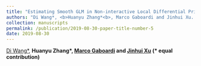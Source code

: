 ```yaml
---
title: "Estimating Smooth GLM in Non-interactive Local Differential Privacy Model with Public Unlabeled Data"
authors: "Di Wang*, <b>Huanyu Zhang*<b>, Marco Gaboardi and Jinhui Xu. (* equal contribution), manuscript"
collection: manuscripts
permalink: /publication/2019-08-30-paper-title-number-5
date: 2019-08-30
---
```



[Di Wang*](http://www.acsu.buffalo.edu/~dwang45/), <b>Huanyu Zhang*<b>, [Marco Gaboardi](http://www.acsu.buffalo.edu/~gaboardi/) and [Jinhui Xu](https://cse.buffalo.edu/~jinhui/) (* equal contribution)
